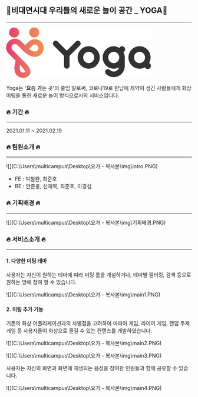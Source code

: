 ## 🤘비대면시대 우리들의 새로운 놀이 공간 _ YOGA🤘
<hr></hr>


![](./img/Yoga_logo.png)



 Yoga는 '**요**즘 **가**는 곳'의 줄임 말로써, 코로나19로 만남에 제약이 생긴 사람들에게 화상 미팅을 통한 새로운 놀이 방식으로서의 서비스입니다.



### 🔥 기간 🔥
<hr></hr>

2021.01.11 ~ 2021.02.19



### 🔥 팀원소개 🔥

<hr></hr>

![](C:\Users\multicampus\Desktop\요가 - 복사본\img\intro.PNG)

- FE : 박철완, 최준호
- BE : 안준웅, 신재복, 최준호, 이경섭



### 🔥 기획배경 🔥
<hr></hr>

![](C:\Users\multicampus\Desktop\요가 - 복사본\img\기획배경.PNG)



### 🔥 서비스소개 🔥

<hr></hr>

#### 1. 다양한 미팅 테마

사용자는 자신이 원하는 테마에 따라 미팅 룸을 개설하거나, 테마별 필터링, 검색 등으로 원하는 방에 참여 할 수 있습니다.



![](C:\Users\multicampus\Desktop\요가 - 복사본\img\main1.PNG)





#### 2. 미팅 추가 기능

기존의 화상 어플리케이션과의 차별점을 고려하여 마피아 게임, 라이어 게임, 랜덤 주제 게임 등 사용자들이 화상으로 즐길 수 있는 컨텐츠를 개발하였습니다.



![](C:\Users\multicampus\Desktop\요가 - 복사본\img\main2.PNG)





![](C:\Users\multicampus\Desktop\요가 - 복사본\img\main3.PNG)



사용자는 자신의 화면과 화면에 재생되는 음성을 참여한 인원들과 함께 공유할 수 있습니다.



![](C:\Users\multicampus\Desktop\요가 - 복사본\img\main4.PNG)
